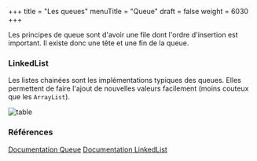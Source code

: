 +++
title = "Les queues"
menuTitle = "Queue"
draft = false
weight = 6030
+++

Les principes de queue sont d'avoir une file dont l'ordre d'insertion est important. Il existe donc une tête et une fin de la queue.

### LinkedList

Les listes chainées sont les implémentations typiques des queues. Elles permettent de faire l'ajout de nouvelles valeurs facilement (moins couteux que les `ArrayList`).


![table](/INF111/images/linkedlist.png)

### Références
[Documentation Queue](https://docs.oracle.com/javase/8/docs/api/java/util/Queue.html)
[Documentation LinkedList](https://docs.oracle.com/javase/8/docs/api/java/util/LinkedList.html)